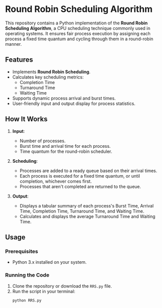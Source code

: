 # Round Robin Scheduling Algorithm

This repository contains a Python implementation of the **Round Robin Scheduling Algorithm**, a CPU scheduling technique commonly used in operating systems. It ensures fair process execution by assigning each process a fixed time quantum and cycling through them in a round-robin manner.

## Features

- Implements **Round Robin Scheduling**.
- Calculates key scheduling metrics:
  - Completion Time
  - Turnaround Time
  - Waiting Time
- Supports dynamic process arrival and burst times.
- User-friendly input and output display for process statistics.

## How It Works

1. **Input**:
   - Number of processes.
   - Burst time and arrival time for each process.
   - Time quantum for the round-robin scheduler.
   
2. **Scheduling**:
   - Processes are added to a ready queue based on their arrival times.
   - Each process is executed for a fixed time quantum, or until completion, whichever comes first.
   - Processes that aren't completed are returned to the queue.

3. **Output**:
   - Displays a tabular summary of each process's Burst Time, Arrival Time, Completion Time, Turnaround Time, and Waiting Time.
   - Calculates and displays the average Turnaround Time and Waiting Time.

## Usage

### Prerequisites
- Python 3.x installed on your system.

### Running the Code
1. Clone the repository or download the `RRS.py` file.
2. Run the script in your terminal:
   ```bash
   python RRS.py
